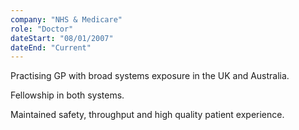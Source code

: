 ```yaml
---
company: "NHS & Medicare"
role: "Doctor"
dateStart: "08/01/2007"
dateEnd: "Current"
---
```


Practising GP with broad systems exposure in the UK and Australia.

Fellowship in both systems.

Maintained safety, throughput and high quality patient experience.
